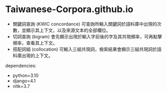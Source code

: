 # Taiwanese-Corpora.github.io

- 關鍵詞查詢 (KWIC concordance) 可查詢所輸入關鍵詞於語料庫中出現的次數，並顯示其上下文，以及來源文本的全部欄位。
- 切詞查詢 (bigram) 會先顯示出現於輸入字前後的字及其共現頻率，可再點擊頻率，查看其上下文。
- 搭配詞組 (collocation) 可輸入三組共現詞，檢索結果會顯示三組共現詞於語料庫出現的上下文。

dependencies:
  - python=3.10
  - django=4.1
  - nltk=3.7

